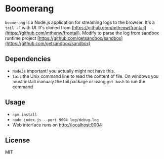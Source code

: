 # Boomerang

```boomerang``` is a Node.js application for streaming logs to the browser. It's a `tail -F` with UI. It's cloned from [https://github.com/mthenw/frontail](https://github.com/mthenw/frontail). Modify to parse the log from sandbox runtime project [https://github.com/getsandbox/sandbox](https://github.com/getsandbox/sandbox)

## Dependencies
- ```NodeJs```  important! you actually might not have this.
- ```tail``` the Unix command line to read the content of file. On windows you must install manualy the tail package or using ```git bash``` to run the command

## Usage
- `npm install`
- `node index.js --port 9004 log/debug.log`
- Web interface runs on [http://localhost:9004](http://127.0.0.1:9004)

License
----

MIT
